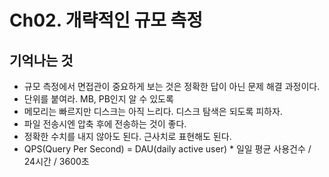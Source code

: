 # Ch02. 개략적인 규모 측정

## 기억나는 것
- 규모 측정에서 면접관이 중요하게 보는 것은 정확한 답이 아닌 문제 해결 과정이다.
- 단위를 붙여라. MB, PB인지 알 수 있도록
- 메모리는 빠르지만 디스크는 아직 느리다. 디스크 탐색은 되도록 피하자.
- 파일 전송시엔 압축 후에 전송하는 것이 좋다.
- 정확한 수치를 내지 않아도 된다. 근사치로 표현해도 된다.
- QPS(Query Per Second) = DAU(daily active user) * 일일 평균 사용건수 / 24시간 / 3600초 
